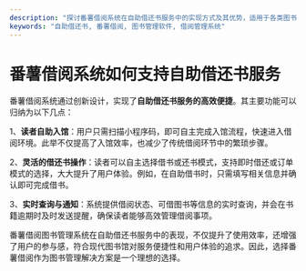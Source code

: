 ```yaml
---
description: "探讨番薯借阅系统在自助借还书服务中的实现方式及其优势，适用于各类图书馆和书籍管理场景。"
keywords: "自助借还书, 番薯借阅, 图书管理软件, 借阅管理系统"
---
```

# 番薯借阅系统如何支持自助借还书服务

番薯借阅系统通过创新设计，实现了**自助借还书服务的高效便捷**。其主要功能可以归纳为以下几点：

1、**读者自助入馆**：用户只需扫描小程序码，即可自主完成入馆流程，快速进入借阅环境。此举不仅提高了入馆效率，也减少了传统借阅环节中的繁琐步骤。

2、**灵活的借还书操作**：读者可以自主选择借书或还书模式，支持即时借还或订单模式的选择，大大提升了用户体验。例如，在自助借书时，只需填写相关信息并确认即可完成借书。

3、**实时查询与通知**：系统提供借阅状态、可借图书等信息的实时查询，并会在书籍逾期时及时发送提醒，确保读者能够高效管理借阅事项。

番薯借阅图书管理系统在自助借还书服务中的表现，不仅提升了使用效率，还增强了用户的参与感，符合现代图书馆对服务便捷性和用户体验的追求。因此，选择番薯借阅作为图书管理解决方案是一个理想的选择。
